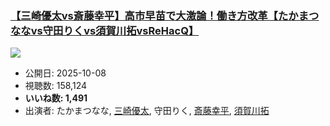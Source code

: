 ### [【三崎優太vs斎藤幸平】高市早苗で大激論！働き方改革【たかまつななvs守田りくvs須賀川拓vsReHacQ】](https://www.youtube.com/watch?v=pqmPK24INmU)
[![](https://img.youtube.com/vi/pqmPK24INmU/sddefault.jpg)](https://www.youtube.com/watch?v=pqmPK24INmU)
-   公開日: 2025-10-08
-   視聴数: 158,124
-   **いいね数: 1,491**
-   出演者: たかまつなな, [三崎優太](/rehacq_fan/people/三崎優太 "wikilink"), 守田りく, [斎藤幸平](/rehacq_fan/people/斎藤幸平 "wikilink"), [須賀川拓](/rehacq_fan/people/須賀川拓 "wikilink")
